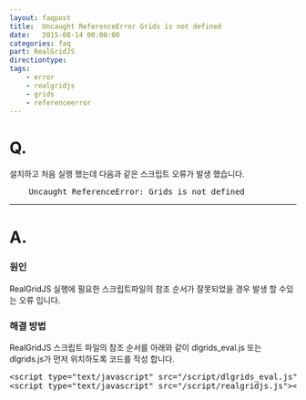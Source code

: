 ```yaml
---
layout: faqpost
title:  Uncaught ReferenceError Grids is not defined
date:   2015-08-14 00:00:00
categories: faq
part: RealGridJS
directiontype: 
tags:
    - error
    - realgridjs
    - grids
    - referenceerror
---
```


# Q.

설치하고 처음 실행 했는데 다음과 같은 스크립트 오류가 발생 했습니다.

<pre class="prettyprint">
    Uncaught ReferenceError: Grids is not defined
</pre>
  
---

# A.

### 원인
RealGridJS 실행에 필요한 스크립트파일의 참조 순서가 잘못되었을 경우 발생 할 수있는 오류 입니다.

### 해결 방법
RealGridJS 스크립트 파일의 참조 순서를 아래와 같이 dlgrids_eval.js 또는 dlgrids.js가 먼저 위치하도록 코드를 작성 합니다.

<pre class="prettyprint">
&lt;script type=&quot;text/javascript&quot; src=&quot;/script/dlgrids_eval.js&quot;&gt;&lt;/script&gt;
&lt;script type=&quot;text/javascript&quot; src=&quot;/script/realgridjs.js&quot;&gt;&lt;/script&gt;
</pre>
